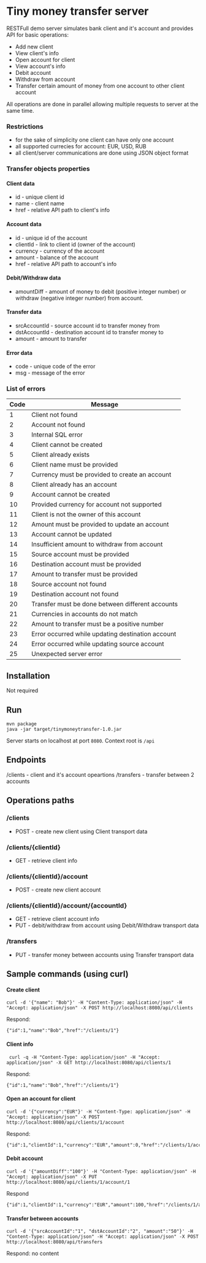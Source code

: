 # Tiny money transfer server

RESTFull demo server simulates bank client and it's account and provides API for basic operations:
* Add new client
* View client's info
* Open account for client
* View account's info
* Debit account
* Withdraw from account
* Transfer certain amount of money from one account to other client account

All operations are done in parallel allowing multiple requests to server at the same time.

### Restrictions

* for the sake of simplicity one client can have only one account
* all supported currecies for account: EUR, USD, RUB
* all client/server communications are done using JSON object format

### Transfer objects properties
#### Client data
* id - unique client id
* name - client name
* href - relative API path to client's info

#### Account data
* id - unique id of the account
* clientId - link to client id (owner of the account)
* currency - currency of the account
* amount - balance of the account
* href - relative API path to account's info

#### Debit/Withdraw data
* amountDiff - amount of money to debit (positive integer number) or withdraw (negative integer number) from account.

#### Transfer data
* srcAccountId - source account id to transfer money from
* dstAccountId - destination account id to transfer money to
* amount - amount to transfer

#### Error data
* code - unique code of the error
* msg - message of the error

### List of errors

|Code|Message|
|---|---|
|1  | Client not found |
|2 | Account not found |
|3|Internal SQL error|
|4|Client cannot be created|
|5|Client already exists|
|6|Client name must be provided|
|7|Currency must be provided to create an account|
|8|Client already has an account|
|9|Account cannot be created|
|10|Provided currency for account not supported|
|11|Client is not the owner of this account|
|12|Amount must be provided to update an account|
|13|Account cannot be updated|
|14|Insufficient amount to withdraw from account|
|15|Source account must be provided|
|16|Destination account must be provided|
|17|Amount to transfer must be provided|
|18|Source account not found|
|19|Destination account not found|
|20|Transfer must be done between different accounts|
|21|Currencies in accounts do not match|
|22|Amount to transfer must be a positive number|
|23|Error occurred while updating destination account|
|24|Error occurred while updating source account|
|25|Unexpected server error|

## Installation
Not required

## Run
```
mvn package
java -jar target/tinymoneytransfer-1.0.jar
```

Server starts on localhost at port ``8080``. Context root is ``/api``

## Endpoints
/clients - client and it's account opeartions
/transfers - transfer between 2 accounts

## Operations paths
### /clients
* POST - create new client using Client transport data
### /clients/{clientId}
* GET - retrieve client info
### /clients/{clientId}/account
* POST - create new client account
### /clients/{clientId}/account/{accountId}
* GET - retrieve client account info
* PUT - debit/withdraw from account using Debit/Withdraw transport data
### /transfers
* PUT - transfer money between accounts using Transfer transport data

## Sample commands (using curl)

#### Create client
```
curl -d '{"name": "Bob"}' -H "Content-Type: application/json" -H "Accept: application/json" -X POST http://localhost:8080/api/clients
```
Respond:
````
{"id":1,"name":"Bob","href":"/clients/1"}
````
#### Client info
````
 curl -q -H "Content-Type: application/json" -H "Accept: application/json" -X GET http://localhost:8080/api/clients/1
````
Respond:
````
{"id":1,"name":"Bob","href":"/clients/1"}
````
#### Open an account for client
````
curl -d '{"currency":"EUR"}' -H "Content-Type: application/json" -H "Accept: application/json" -X POST http://localhost:8080/api/clients/1/account
````
Respond:
````
{"id":1,"clientId":1,"currency":"EUR","amount":0,"href":"/clients/1/account/1"}
````
#### Debit account
````
curl -d '{"amountDiff":"100"}' -H "Content-Type: application/json" -H "Accept: application/json" -X PUT http://localhost:8080/api/clients/1/account/1
````
Respond
````
{"id":1,"clientId":1,"currency":"EUR","amount":100,"href":"/clients/1/account/1"}
````
#### Transfer between accounts
````
curl -d '{"srcAccountId":"1", "dstAccountId":"2", "amount":"50"}' -H "Content-Type: application/json" -H "Accept: application/json" -X POST http://localhost:8080/api/transfers
````
Respond:
no content
